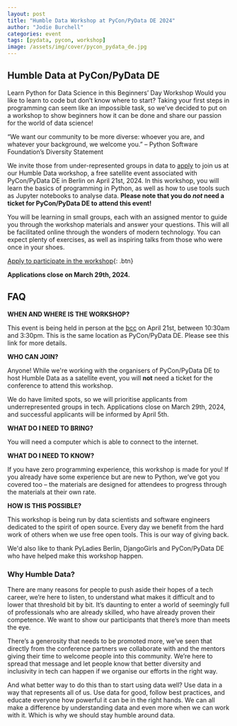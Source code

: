```yaml
---
layout: post
title: "Humble Data Workshop at PyCon/PyData DE 2024"
author: "Jodie Burchell"
categories: event
tags: [pydata, pycon, workshop]
image: /assets/img/cover/pycon_pydata_de.jpg
---
```


## Humble Data at PyCon/PyData DE

Learn Python for Data Science in this Beginners’ Day Workshop
Would you like to learn to code but don’t know where to start? Taking your first steps in programming can seem like an impossible task, so we’ve decided to put on a workshop to show beginners how it can be done and share our passion for the world of data science!

“We want our community to be more diverse: whoever you are, and whatever your background, we welcome you.” – Python Software Foundation’s Diversity Statement

We invite those from under-represented groups in data to [apply](https://forms.gle/o2FqCmi67joLUX2p9) to join us at our Humble Data workshop, a free satellite event associated with PyCon/PyData DE in Berlin on April 21st, 2024. In this workshop, you will learn the basics of programming in Python, as well as how to use tools such as Jupyter notebooks to analyse data. **Please note that you do _not_ need a ticket for PyCon/PyData DE to attend this event!**

You will be learning in small groups, each with an assigned mentor to guide you through the workshop materials and answer your questions. This will all be facilitated online through the wonders of modern technology. You can expect plenty of exercises, as well as inspiring talks from those who were once in your shoes.

[Apply to participate in the workshop](https://forms.gle/o2FqCmi67joLUX2p9){: .btn}

**Applications close on March 29th, 2024.**

## FAQ

**WHEN AND WHERE IS THE WORKSHOP?**

This event is being held in person at the [bcc](https://bcc-berlin.de/en/location-travel) on April 21st, between 10:30am and 3:30pm. This is the same location as PyCon/PyData DE. Please see this link for more details.  

**WHO CAN JOIN?**

Anyone! While we're working with the organisers of PyCon/PyData DE to host Humble Data as a satellite event, you will **not** need a ticket for the conference to attend this workshop. 

We do have limited spots, so we will prioritise applicants from underrepresented groups in tech. Applications close on March 29th, 2024, and successful applicants will be informed by April 5th.

**WHAT DO I NEED TO BRING?**

You will need a computer which is able to connect to the internet.

**WHAT DO I NEED TO KNOW?**

If you have zero programming experience, this workshop is made for you! If you already have some experience but are new to Python, we’ve got you covered too – the materials are designed for attendees to progress through the materials at their own rate.

**HOW IS THIS POSSIBLE?**

This workshop is being run by data scientists and software engineers dedicated to the spirit of open source. Every day we benefit from the hard work of others when we use free open tools. This is our way of giving back.

We'd also like to thank PyLadies Berlin, DjangoGirls and PyCon/PyData DE who have helped make this workshop happen.

### Why Humble Data?

There are many reasons for people to push aside their hopes of a tech career, we’re here to listen, to understand what makes it difficult and to lower that threshold bit by bit. It’s daunting to enter a world of seemingly full of professionals who are already skilled, who have already proven their competence. We want to show our participants that there’s more than meets the eye.

There’s a generosity that needs to be promoted more, we’ve seen that directly from the conference partners we collaborate with and the mentors giving their time to welcome people into this community. We’re here to spread that message and let people know that better diversity and inclusivity in tech can happen if we organise our efforts in the right way.

And what better way to do this than to start using data well? Use data in a way that represents all of us. Use data for good, follow best practices, and educate everyone how powerful it can be in the right hands. We can all make a difference by understanding data and even more when we can work with it. Which is why we should stay humble around data.
